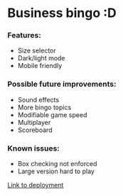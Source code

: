 # Business bingo :D

### Features:
- Size selector
- Dark/light mode
- Mobile friendly

### Possible future improvements:
- Sound effects
- More bingo topics
- Modifiable game speed
- Multiplayer
- Scoreboard

### Known issues:
- Box checking not enforced
- Large version hard to play

[Link to deployment](https://probingo.netlify.app/)